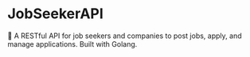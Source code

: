 # JobSeekerAPI
🚀 A RESTful API for job seekers and companies to post jobs, apply, and manage applications. Built with Golang.
